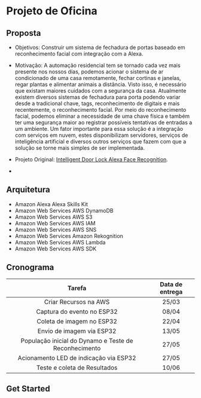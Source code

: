# Projeto de Oficina

## Proposta

* Objetivos: Construir um sistema de fechadura de portas baseado em reconhecimento facial com integração com a Alexa.

* Motivação: A automação residencial tem se tornado cada vez mais presente nos nossos dias,
podemos acionar o sistema de ar condicionado de uma casa remotamente, fechar cortinas e
janelas, regar plantas e alimentar animais a distância. Visto isso, é necessário que existam
maiores cuidados com a segurança da casa. Atualmente existem diversos sistemas de
fechadura para porta podendo variar desde a tradicional chave, tags, reconhecimento de
digitais e mais recentemente, o reconhecimento facial. Por meio do reconhecimento facial,
podemos eliminar a necessidade de uma chave física e também ter uma segurança maior ao
registrar possíveis tentativas de entradas a um ambiente. Um fator importante para essa
solução é a integração com serviços em nuvem, estes disponibilizam servidores, serviços de
inteligência artificial e diversos outros serviços que fazem com que a solução se torne mais
simples de ser implementada.

* Projeto Original: [Intelligent Door Lock Alexa Face Recognition](https://hackaday.io/project/181086-intelligent-door-lock-alexa-face-recognition).

*

## Arquitetura

* Amazon Alexa Alexa Skills Kit
* Amazon Web Services AWS DynamoDB
* Amazon Web Services AWS S3
* Amazon Web Services AWS IAM
* Amazon Web Services AWS SNS
* Amazon Web Services Amazon Rekognition
* Amazon Web Services AWS Lambda
* Amazon Web Services AWS SDK

## Cronograma

| Tarefa | Data de entrega
|:---:|:---:
| Criar Recursos na AWS | 25/03
| Captura do evento no ESP32 | 08/04
| Coleta de imagem no ESP32 | 22/04
| Envio de imagem via ESP32 | 13/05
| População inicial do Dynamo e Teste de Reconhecimento | 27/05
| Acionamento LED de indicação via ESP32| 27/05
| Teste e coleta de Resultados | 10/06

## Get Started
